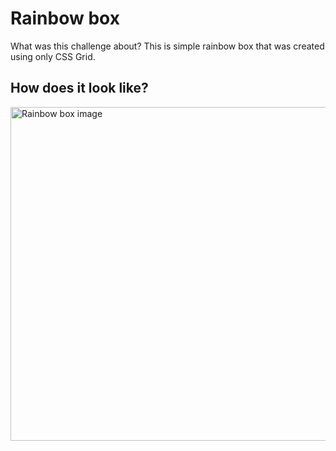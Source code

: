 # Rainbow box
What was this challenge about? This is simple rainbow box that was created using only CSS Grid.

## How does it look like?
<img width="534" alt="Rainbow box image" src="https://github.com/Maria-Y01/Rainbow-box/assets/136391989/32fdecce-9fff-45bd-a249-3cf1896989a1">
